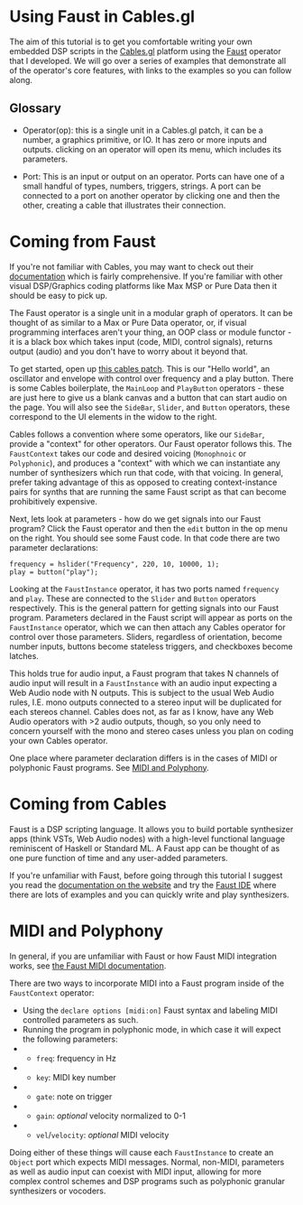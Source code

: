 # Using Faust in Cables.gl

The aim of this tutorial is to get you comfortable writing your own embedded DSP scripts in the [Cables.gl](https://www.cables.gl) platform using the [Faust](https://faust.grame.fr) operator that I developed. We will go over a series of examples that demonstrate all of the operator's core features, with links to the examples so you can follow along. 

## Glossary

- Operator(op): this is a single unit in a Cables.gl patch, it can be a number, a graphics primitive, or IO. It has zero or more inputs and outputs. clicking on an operator will open its menu, which includes its parameters.

- Port: This is an input or output on an operator. Ports can have one of a small handful of types, numbers, triggers, strings. A port can be connected to a port on another operator by clicking one and then the other, creating a cable that illustrates their connection.


# Coming from Faust
If you're not familiar with Cables, you may want to check out their [documentation](https://www.cables.gl/docs/docs) which is fairly comprehensive.
If you're familiar with other visual DSP/Graphics coding platforms like Max MSP or Pure Data then it should be easy to pick up.

The Faust operator is a single unit in a modular graph of operators. It can be thought of as similar to a Max or Pure Data operator, or, if visual programming interfaces aren't your thing, an OOP class or module functor - it is a black box which takes input (code, MIDI, control signals), returns output (audio) and you don't have to worry about it beyond that.

To get started, open up [this cables patch](https://cables.gl/edit/KB1y0m). This is our "Hello world", an oscillator and envelope with control over frequency and a play button. There is some Cables boilerplate, the `MainLoop` and `PlayButton` operators - these are just here to give us a blank canvas and a button that can start audio on the page. You will also see the `SideBar`, `Slider`, and `Button` operators, these correspond to the UI elements in the widow to the right. 

Cables follows a convention where some operators, like our `SideBar`, provide a "context" for other operators. Our Faust operator follows this. The `FaustContext` takes our code and desired voicing (`Monophnoic` or `Polyphonic`), and produces a "context" with which we can instantiate any number of synthesizers which run that code, with that voicing. In general, prefer taking advantage of this as opposed to creating context-instance pairs for synths that are running the same Faust script as that can become prohibitively expensive.

Next, lets look at parameters - how do we get signals into our Faust program? Click the Faust operator and then the `edit` button in the op menu on the right. You should see some Faust code. In that code there are two parameter declarations: 

```dsp
frequency = hslider("Frequency", 220, 10, 10000, 1);
play = button("play");
```

Looking at the `FaustInstance` operator, it has two ports named `frequency` and `play`. These are connected to the `Slider` and `Button` operators respectively. This is the general pattern for getting signals into our Faust program. Parameters declared in the Faust script will appear as ports on the `FaustInstance` operator, which we can then attach any Cables operator for control over those parameters. Sliders, regardless of orientation, become number inputs, buttons become stateless triggers, and checkboxes become latches.

This holds true for audio input, a Faust program that takes N channels of audio input will result in a `FaustInstance` with an audio input expecting a Web Audio node with N outputs. This is subject to the usual Web Audio rules, I.E. mono outputs connected to a stereo input will be duplicated for each stereos channel. Cables does not, as far as I know, have any Web Audio operators with >2 audio outputs, though, so you only need to concern yourself with the mono and stereo cases unless you plan on coding your own Cables operator.

One place where parameter declaration differs is in the cases of MIDI or polyphonic Faust programs. See [MIDI and Polyphony](#midi-and-polyphony).

# Coming from Cables 
Faust is a DSP scripting language. It allows you to build portable synthesizer apps (think VSTs, Web Audio nodes) with a high-level functional language reminiscent of Haskell or Standard ML. A Faust app can be thought of as one pure function of time and any user-added parameters.

If you're unfamiliar with Faust, before going through this tutorial I suggest you read the [documentation on the website](https://faust.grame.fr/) and try the [Faust IDE](https://faustide.grame.fr/) where there are lots of examples and you can quickly write and play synthesizers.

# MIDI and Polyphony

In general, if you are unfamiliar with Faust or how Faust MIDI integration works, see [the Faust MIDI documentation](https://faustdoc.grame.fr/manual/midi/).

There are two ways to incorporate MIDI into a Faust program inside of the `FaustContext` operator:

- Using the `declare options [midi:on]` Faust syntax and labeling MIDI controlled parameters as such. 
- Running the program in polyphonic mode, in which case it will expect the following parameters: 
- - `freq`: frequency in Hz 
- - `key`: MIDI key number
- - `gate`: note on trigger 
- - `gain`: *optional* velocity normalized to 0-1 
- - `vel`/`velocity`: *optional* MIDI velocity 

Doing either of these things will cause each `FaustInstance` to create an `Object` port which expects MIDI messages.
Normal, non-MIDI, parameters as well as audio input can coexist with MIDI input, allowing for more complex control schemes and DSP programs such as polyphonic granular synthesizers or vocoders. 
